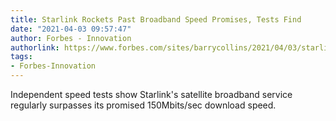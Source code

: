```yaml
---
title: Starlink Rockets Past Broadband Speed Promises, Tests Find
date: "2021-04-03 09:57:47"
author: Forbes - Innovation
authorlink: https://www.forbes.com/sites/barrycollins/2021/04/03/starlink-rockets-past-broadband-speed-promises-tests-find/
tags:
- Forbes-Innovation
---
```

Independent speed tests show Starlink's satellite broadband service regularly surpasses its promised 150Mbits/sec download speed.